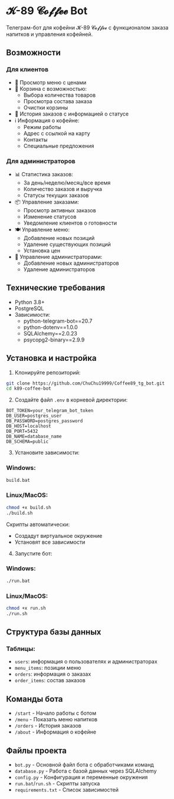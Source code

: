 # 𝓚-89 𝓒𝓸𝓯𝓯𝓮𝓮 Bot

Телеграм-бот для кофейни 𝓚-89 𝓒𝓸𝓯𝓯𝓮𝓮 с функционалом заказа напитков и управления кофейней.

## Возможности

### Для клиентов
- 🍵 Просмотр меню с ценами
- 🛒 Корзина с возможностью:
  - Выбора количества товаров
  - Просмотра состава заказа
  - Очистки корзины
- 📝 История заказов с информацией о статусе
- ℹ️ Информация о кофейне:
  - Режим работы
  - Адрес с ссылкой на карту
  - Контакты
  - Специальные предложения

### Для администраторов
- 📊 Статистика заказов:
  - За день/неделю/месяц/все время
  - Количество заказов и выручка
  - Статусы текущих заказов
- 📦 Управление заказами:
  - Просмотр активных заказов
  - Изменение статусов
  - Уведомление клиентов о готовности
- 🍽 Управление меню:
  - Добавление новых позиций
  - Удаление существующих позиций
  - Установка цен
- 👥 Управление администраторами:
  - Добавление новых администраторов
  - Удаление администраторов

## Технические требования

- Python 3.8+
- PostgreSQL
- Зависимости:
  - python-telegram-bot==20.7
  - python-dotenv==1.0.0
  - SQLAlchemy==2.0.23
  - psycopg2-binary==2.9.9

## Установка и настройка

1. Клонируйте репозиторий:
```bash
git clone https://github.com/ChuChu19999/Coffee89_tg_bot.git
cd k89-coffee-bot
```

2. Создайте файл `.env` в корневой директории:
```env
BOT_TOKEN=your_telegram_bot_token
DB_USER=postgres_user
DB_PASSWORD=postgres_password
DB_HOST=localhost
DB_PORT=5432
DB_NAME=database_name
DB_SCHEMA=public
```

3. Установите зависимости:

### Windows:
```bash
build.bat
```

### Linux/MacOS:
```bash
chmod +x build.sh
./build.sh
```

Скрипты автоматически:
- Создадут виртуальное окружение
- Установят все зависимости


4. Запустите бот:

### Windows:
```bash
./run.bat
```

### Linux/MacOS:
```bash
chmod +x run.sh
./run.sh
```


## Структура базы данных

### Таблицы:
- `users`: информация о пользователях и администраторах
- `menu_items`: позиции меню
- `orders`: информация о заказах
- `order_items`: состав заказов

## Команды бота

- `/start` - Начало работы с ботом
- `/menu` - Показать меню напитков
- `/orders` - История заказов
- `/about` - Информация о кофейне

## Файлы проекта

- `bot.py` - Основной файл бота с обработчиками команд
- `database.py` - Работа с базой данных через SQLAlchemy
- `config.py` - Конфигурация и переменные окружения
- `run.bat`/`run.sh` - Скрипты запуска
- `requirements.txt` - Список зависимостей
